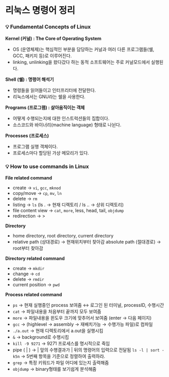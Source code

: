 # 리눅스 명령어 정리

### 💡  Fundamental Concepts of Linux

**Kernel (커널) : The Core of Operating System** 

- OS (운영체제)는 핵심적인 부분을 담당하는 커널과 여러 다른 프로그램들(쉘, GCC, 패키지 등)로 이루어진다.
- linking, unlinking을 왔다갔다 하는 동적 소프트웨어는 주로 커널모드에서 실행된다.

**Shell (쉘) : 명령어 해석기**

- 명령들을 읽어들이고 인터프리터에 전달한다.
- 리눅스에서는 GNU라는 쉘을 사용한다.

**Programs (프로그램) : 살아움직이는 객체**

- 어떻게 수행되는지에 대한 인스트럭션들의 집합이다.
- 소스코드와 바이너리(machine language) 형태로 나뉜다.

**Processes (프로세스)** 

- 프로그램 실행 객체이다.
- 프로세스마다 할당된 가상 메모리가 있다.

### 💡  How to use commands in Linux

**File related command**

- create → `vi`, `gcc`, `mknod`
- copy/move → `cp`, `mv`, `ln`
- delete → `rm`
- listing → `ls`  (ls . → 현재 디렉토리 / ls .. → 상위 디렉토리)
- file content view → `cat`, `more`, less, head, tail, `objdump`
- redirection → >

**Directory**

- home directory, root directory, current directory
- relative path (상대경로) → 현재위치부터 찾아감
absolute path (절대경로) → root부터 찾아감

**Directory related command**

- create → `mkdir`
- change → `cd`
- delete → `rmdir`
- current position → `pwd`

**Process related command**

- `ps` → 현재 실행중인 process 보여줌
↔ 로그인 된 터미널, processID, 수행시간
- `cat` → 파일내용을 처음부터 끝까지 모두 보여줌
- `more` → 파일내용을 윈도우 크기에 맞추어서 보여줌 (enter → 다음 페이지)
- `gcc` → (highlevel → assembly → 재배치가능 → 수행가능 파일)로 컴파일
- `./a.out` → 현재 디렉토리에서 a.out을 실행시킴
- `&` → background로 수행시킴
- `kill -9 9271` → 9271 프로세스를 명시적으로 죽임
- pipe ( | ) → | 앞의 수행결과가 | 뒤의 명령어의 입력으로 전달됨
`ls -l | sort -k5n` → 5번째 항목을 기준으로 정렬하여 출력하라.
- `grep` → 특정 키워드가 파일 어디에 있는지 출력해줌
- `objdump` → binary형태를 보기쉽게 분석해줌